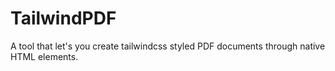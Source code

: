 # TailwindPDF

A tool that let's you create tailwindcss styled PDF documents through native HTML elements.